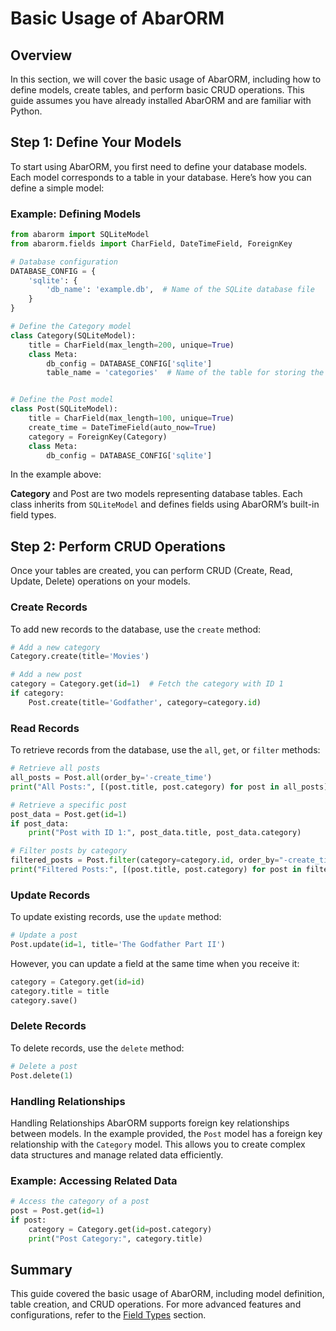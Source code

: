 # Basic Usage of AbarORM

## Overview

In this section, we will cover the basic usage of AbarORM, including how to define models, create tables, and perform basic CRUD operations. This guide assumes you have already installed AbarORM and are familiar with Python.

## Step 1: Define Your Models

To start using AbarORM, you first need to define your database models. Each model corresponds to a table in your database. Here’s how you can define a simple model:

### Example: Defining Models

```python
from abarorm import SQLiteModel
from abarorm.fields import CharField, DateTimeField, ForeignKey

# Database configuration
DATABASE_CONFIG = {
    'sqlite': {
        'db_name': 'example.db',  # Name of the SQLite database file
    }
}

# Define the Category model
class Category(SQLiteModel):
    title = CharField(max_length=200, unique=True)
    class Meta:
        db_config = DATABASE_CONFIG['sqlite']
        table_name = 'categories'  # Name of the table for storing the Category model data in SQLite


# Define the Post model
class Post(SQLiteModel):
    title = CharField(max_length=100, unique=True)
    create_time = DateTimeField(auto_now=True)
    category = ForeignKey(Category)
    class Meta:
        db_config = DATABASE_CONFIG['sqlite']
```
In the example above:

**Category** and Post are two models representing database tables.
Each class inherits from `SQLiteModel` and defines fields using AbarORM’s built-in field types.

## Step 2: Perform CRUD Operations
Once your tables are created, you can perform CRUD (Create, Read, Update, Delete) operations on your models.

### Create Records
To add new records to the database, use the `create` method:
```python
# Add a new category
Category.create(title='Movies')

# Add a new post
category = Category.get(id=1)  # Fetch the category with ID 1
if category:
    Post.create(title='Godfather', category=category.id)
```
### Read Records
To retrieve records from the database, use the `all`, `get`, or `filter` methods:
```python
# Retrieve all posts
all_posts = Post.all(order_by='-create_time')
print("All Posts:", [(post.title, post.category) for post in all_posts])

# Retrieve a specific post
post_data = Post.get(id=1)
if post_data:
    print("Post with ID 1:", post_data.title, post_data.category)

# Filter posts by category
filtered_posts = Post.filter(category=category.id, order_by="-create_time")
print("Filtered Posts:", [(post.title, post.category) for post in filtered_posts])
```
### Update Records
To update existing records, use the `update` method:
```python
# Update a post
Post.update(id=1, title='The Godfather Part II')
```
However, you can update a field at the same time when you receive it:
```python
category = Category.get(id=id)
category.title = title
category.save()
```
### Delete Records
To delete records, use the `delete` method:
```python
# Delete a post
Post.delete(1)
```
### Handling Relationships
Handling Relationships
AbarORM supports foreign key relationships between models. In the example provided, the `Post` model has a foreign key relationship with the `Category` model. This allows you to create complex data structures and manage related data efficiently.

### Example: Accessing Related Data
```python
# Access the category of a post
post = Post.get(id=1)
if post:
    category = Category.get(id=post.category)
    print("Post Category:", category.title)
```

## Summary

This guide covered the basic usage of AbarORM, including model definition, table creation, and CRUD operations. For more advanced features and configurations, refer to the [Field Types](field_types.md) section.